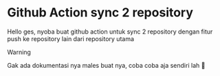 # Github Action sync 2 repository

Hello ges, nyoba buat github action untuk sync 2 repository dengan fitur push ke repository lain dari repository utama

> [!WARNING]
> Gak ada dokumentasi nya males buat nya, coba coba aja sendiri lah 🤣